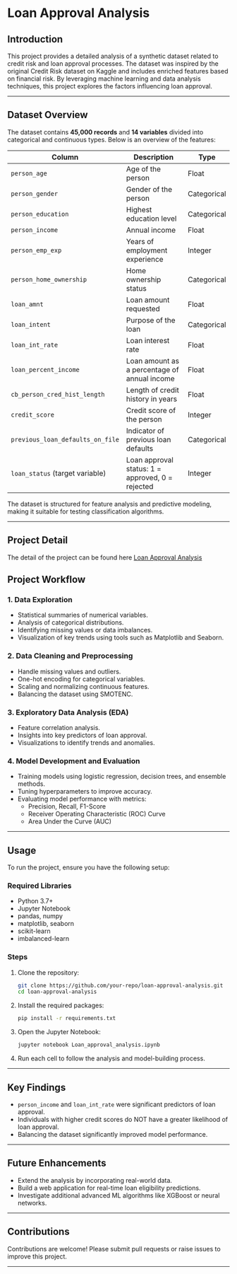 # Loan Approval Analysis

## Introduction
This project provides a detailed analysis of a synthetic dataset related to credit risk and loan approval processes. The dataset was inspired by the original Credit Risk dataset on Kaggle and includes enriched features based on financial risk. By leveraging machine learning and data analysis techniques, this project explores the factors influencing loan approval.

---

## Dataset Overview

The dataset contains **45,000 records** and **14 variables** divided into categorical and continuous types. Below is an overview of the features:

| Column                         | Description                                         | Type         |
|--------------------------------|-----------------------------------------------------|--------------|
| `person_age`                   | Age of the person                                  | Float        |
| `person_gender`                | Gender of the person                               | Categorical  |
| `person_education`             | Highest education level                            | Categorical  |
| `person_income`                | Annual income                                      | Float        |
| `person_emp_exp`               | Years of employment experience                     | Integer      |
| `person_home_ownership`        | Home ownership status                              | Categorical  |
| `loan_amnt`                    | Loan amount requested                              | Float        |
| `loan_intent`                  | Purpose of the loan                                | Categorical  |
| `loan_int_rate`                | Loan interest rate                                 | Float        |
| `loan_percent_income`          | Loan amount as a percentage of annual income       | Float        |
| `cb_person_cred_hist_length`   | Length of credit history in years                 | Float        |
| `credit_score`                 | Credit score of the person                         | Integer      |
| `previous_loan_defaults_on_file` | Indicator of previous loan defaults               | Categorical  |
| `loan_status` (target variable)| Loan approval status: 1 = approved, 0 = rejected  | Integer      |

The dataset is structured for feature analysis and predictive modeling, making it suitable for testing classification algorithms.

---

## Project Detail
The detail of the project can be found here [Loan Approval Analysis](https://github.com/perryfalcon0410/Loan-Approval-Analysis/blob/main/Loan_approval_analysis.ipynb)

## Project Workflow

### 1. Data Exploration

- Statistical summaries of numerical variables.
- Analysis of categorical distributions.
- Identifying missing values or data imbalances.
- Visualization of key trends using tools such as Matplotlib and Seaborn.

### 2. Data Cleaning and Preprocessing

- Handle missing values and outliers.
- One-hot encoding for categorical variables.
- Scaling and normalizing continuous features.
- Balancing the dataset using SMOTENC.

### 3. Exploratory Data Analysis (EDA)

- Feature correlation analysis.
- Insights into key predictors of loan approval.
- Visualizations to identify trends and anomalies.

### 4. Model Development and Evaluation

- Training models using logistic regression, decision trees, and ensemble methods.
- Tuning hyperparameters to improve accuracy.
- Evaluating model performance with metrics:
  - Precision, Recall, F1-Score
  - Receiver Operating Characteristic (ROC) Curve
  - Area Under the Curve (AUC)

---

## Usage

To run the project, ensure you have the following setup:

### Required Libraries
- Python 3.7+
- Jupyter Notebook
- pandas, numpy
- matplotlib, seaborn
- scikit-learn
- imbalanced-learn

### Steps

1. Clone the repository:

   ```bash
   git clone https://github.com/your-repo/loan-approval-analysis.git
   cd loan-approval-analysis
   ```

2. Install the required packages:

   ```bash
   pip install -r requirements.txt
   ```

3. Open the Jupyter Notebook:

   ```bash
   jupyter notebook Loan_approval_analysis.ipynb
   ```

4. Run each cell to follow the analysis and model-building process.

---

## Key Findings

- `person_income` and `loan_int_rate` were significant predictors of loan approval.
- Individuals with higher credit scores do NOT have a greater likelihood of loan approval.
- Balancing the dataset significantly improved model performance.

---

## Future Enhancements

- Extend the analysis by incorporating real-world data.
- Build a web application for real-time loan eligibility predictions.
- Investigate additional advanced ML algorithms like XGBoost or neural networks.

---

## Contributions
Contributions are welcome! Please submit pull requests or raise issues to improve this project.

---
